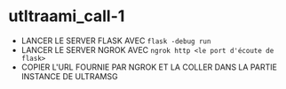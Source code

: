 # utltraami_call-1
- LANCER LE SERVER FLASK AVEC ```flask -debug run```
- LANCER LE SERVER NGROK AVEC  ```ngrok http <le port d'écoute de flask>```
- COPIER L'URL FOURNIE PAR NGROK ET LA COLLER DANS LA PARTIE INSTANCE DE ULTRAMSG
